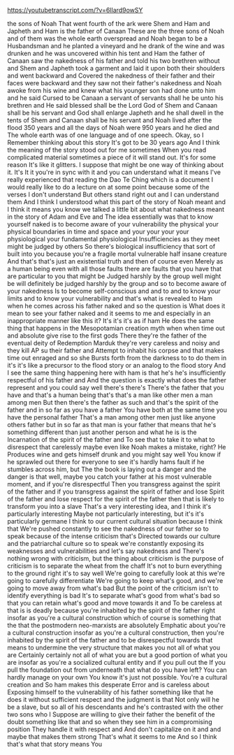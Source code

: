 https://youtubetranscript.com/?v=6lIard9owSY

 the sons of Noah That went fourth of the ark were Shem and Ham and Japheth and Ham is the father of Canaan These are the three sons of Noah and of them was the whole earth overspread and Noah began to be a Husbandsman and he planted a vineyard and he drank of the wine and was drunken and he was uncovered within his tent and Ham the father of Canaan saw the nakedness of his father and told his two brethren without and Shem and Japheth took a garment and laid it upon both their shoulders and went backward and Covered the nakedness of their father and their faces were backward and they saw not their father's nakedness and Noah awoke from his wine and knew what his younger son had done unto him and he said Cursed to be Canaan a servant of servants shall he be unto his brethren and He said blessed shall be the Lord God of Shem and Canaan shall be his servant and God shall enlarge Japheth and he shall dwell in the tents of Shem and Canaan shall be his servant and Noah lived after the flood 350 years and all the days of Noah were 950 years and he died and The whole earth was of one language and of one speech. Okay, so I Remember thinking about this story It's got to be 30 years ago And I think the meaning of the story stood out for me sometimes When you read complicated material sometimes a piece of it will stand out. It's for some reason It's like it glitters. I suppose that might be one way of thinking about it. It's It it you're in sync with it and you can understand what it means I've really experienced that reading the Dao Te Ching which is a document I would really like to do a lecture on at some point because some of the verses I don't understand But others stand right out and I can understand them And I think I understood what this part of the story of Noah meant and I think it means you know we talked a little bit about what nakedness meant in the story of Adam and Eve and The idea essentially was that to know yourself naked is to become aware of your vulnerability the physical your physical boundaries in time and space and your your your your physiological your fundamental physiological Insufficiencies as they meet might be judged by others So there's biological insufficiency that sort of built into you because you're a fragile mortal vulnerable half insane creature And that's that's just an existential truth and then of course even Merely as a human being even with all those faults there are faults that you have that are particular to you that might be Judged harshly by the group well might be will definitely be judged harshly by the group and so to become aware of your nakedness Is to become self-conscious and and to and to know your limits and to know your vulnerability and that's what is revealed to Ham when he comes across his father naked and so the question is What does it mean to see your father naked and it seems to me and especially in an inappropriate manner like this it? It's it's it's as if ham He does the same thing that happens in the Mesopotamian creation myth when when time out and absolute give rise to the first gods There they're the father of the eventual deity of Redemption Marduk they're very careless and noisy and they kill AP su their father and Attempt to inhabit his corpse and that makes time out enraged and so she Bursts forth from the darkness to to do them in it's it's like a precursor to the flood story or an analog to the flood story And I see the same thing happening here with ham is that he's he's insufficiently respectful of his father and And the question is exactly what does the father represent and you could say well there's there's There's the father that you have and that's a human being that's that's a man like other men a man among men But then there's the father as such and that's the spirit of the father and in so far as you have a father You have both at the same time you have the personal father That's a man among other men just like anyone others father but in so far as that man is your father that means that he's something different than just another person and what he is is the Incarnation of the spirit of the father and To see that to take it to what to disrespect that carelessly maybe even like Noah makes a mistake, right? He Produces wine and gets himself drunk and you might say well You know if he sprawled out there for everyone to see it's hardly hams fault if he stumbles across him, but The the book is laying out a danger and the danger is that well, maybe you catch your father at his most vulnerable moment, and if you're disrespectful Then you transgress against the spirit of the father and if you transgress against the spirit of father and lose Spirit of the father and lose respect for the spirit of the father then that is likely to transform you into a slave That's a very interesting idea, and I think it's particularly interesting Maybe not particularly interesting, but it's it's particularly germane I think to our current cultural situation because I think that We're pushed constantly to see the nakedness of our father so to speak because of the intense criticism that's Directed towards our culture and the patriarchal culture so to speak we're constantly exposing its weaknesses and vulnerabilities and let's say nakedness and There's nothing wrong with criticism, but the thing about criticism is the purpose of criticism is to separate the wheat from the chaff It's not to burn everything to the ground right it's to say well We're going to carefully look at this we're going to carefully differentiate We're going to keep what's good, and we're going to move away from what's bad But the point of the criticism isn't to identify everything is bad It's to separate what's good from what's bad so that you can retain what's good and move towards it and To be careless at that is is deadly because you're inhabited by the spirit of the father right insofar as you're a cultural construction which of course is something that the that the postmodern neo-marxists are absolutely Emphatic about you're a cultural construction insofar as you're a cultural construction, then you're inhabited by the spirit of the father and to be disrespectful towards that means to undermine the very structure that makes you not all of what you are Certainly certainly not all of what you are but a good portion of what you are insofar as you're a socialized cultural entity and if you pull out the If you pull the foundation out from underneath that what do you have left? You can hardly manage on your own You know it's just not possible. You're a cultural creation and So ham makes this desperate Error and is careless about Exposing himself to the vulnerability of his father something like that he does it without sufficient respect and the judgment is that Not only will he be a slave, but so all of his descendants and he's contrasted with the other two sons who I Suppose are willing to give their father the benefit of the doubt something like that and so when they see him in a compromising position They handle it with respect and And don't capitalize on it and and maybe that makes them strong That's what it seems to me And so I think that's what that story means You